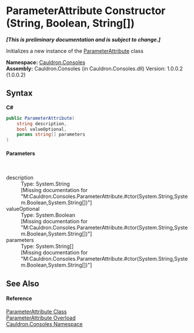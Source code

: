 # ParameterAttribute Constructor (String, Boolean, String[])
 _**\[This is preliminary documentation and is subject to change.\]**_

Initializes a new instance of the <a href="T_Cauldron_Consoles_ParameterAttribute">ParameterAttribute</a> class

**Namespace:**&nbsp;<a href="N_Cauldron_Consoles">Cauldron.Consoles</a><br />**Assembly:**&nbsp;Cauldron.Consoles (in Cauldron.Consoles.dll) Version: 1.0.0.2 (1.0.0.2)

## Syntax

**C#**<br />
``` C#
public ParameterAttribute(
	string description,
	bool valueOptional,
	params string[] parameters
)
```


#### Parameters
&nbsp;<dl><dt>description</dt><dd>Type: System.String<br />\[Missing <param name="description"/> documentation for "M:Cauldron.Consoles.ParameterAttribute.#ctor(System.String,System.Boolean,System.String[])"\]</dd><dt>valueOptional</dt><dd>Type: System.Boolean<br />\[Missing <param name="valueOptional"/> documentation for "M:Cauldron.Consoles.ParameterAttribute.#ctor(System.String,System.Boolean,System.String[])"\]</dd><dt>parameters</dt><dd>Type: System.String[]<br />\[Missing <param name="parameters"/> documentation for "M:Cauldron.Consoles.ParameterAttribute.#ctor(System.String,System.Boolean,System.String[])"\]</dd></dl>

## See Also


#### Reference
<a href="T_Cauldron_Consoles_ParameterAttribute">ParameterAttribute Class</a><br /><a href="Overload_Cauldron_Consoles_ParameterAttribute__ctor">ParameterAttribute Overload</a><br /><a href="N_Cauldron_Consoles">Cauldron.Consoles Namespace</a><br />